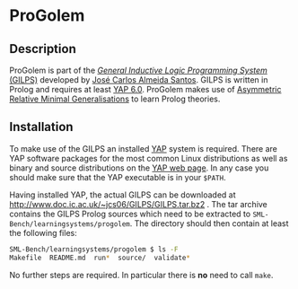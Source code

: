 # ProGolem

## Description

ProGolem is part of the [_General Inductive Logic Programming System_ (GILPS)](http://www.doc.ic.ac.uk/~jcs06/GILPS/)
developed by [José Carlos Almeida Santos](http://www.doc.ic.ac.uk/~jcs06/).
GILPS is written in Prolog and requires at least [YAP 6.0](http://www.dcc.fc.up.pt/~vsc/Yap/downloads.html).
ProGolem makes use of [Asymmetric Relative Minimal Generalisations](http://www.doc.ic.ac.uk/~shm/Papers/progolem.pdf)
to learn Prolog theories.

## Installation

To make use of the GILPS an installed [YAP](http://www.dcc.fc.up.pt/~vsc/Yap/downloads.html) system is required.
There are YAP software packages for the most common Linux distributions as well as binary and source distributions
on the [YAP web page](http://www.dcc.fc.up.pt/~vsc/Yap/downloads.html). In any case you should make sure that the YAP
executable is in your `$PATH`.

Having installed YAP, the actual GILPS can be downloaded at http://www.doc.ic.ac.uk/~jcs06/GILPS/GILPS.tar.bz2 .
The tar archive contains the GILPS Prolog sources which need to be extracted to `SML-Bench/learningsystems/progolem`.
The directory should then contain at least the following files:

```bash
SML-Bench/learningsystems/progolem $ ls -F
Makefile  README.md  run*  source/  validate*
```

No further steps are required. In particular there is **no** need to call `make`.

